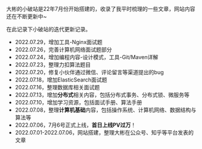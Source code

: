 大彬的小破站是22年7月份开始搭建的，收录了我平时梳理的一些文章，网站内容还在不断更新中~

在此记录下小破站的迭代更新记录。

- 2022.07.29，增加工具-Nginx面试题
- 2022.07.26，完善计算机网络面试题部分
- 2022.07.24，增加编程内容-设计模式，工具-Git/Maven详解
- 2022.07.23，整理力扣算法题目
- 2022.07.20，修复小伙伴通过微信、评论留言等渠道提出的bug
- 2022.07.18，增加ElasticSearch面试题
- 2022.07.16，整理数据库相关面试题
- 2022.07.13，增加**分布式**相关内容，包括分布式事务、分布式锁、微服务等
- 2022.07.10，增加学习资源，包括面试手册、算法手册
- 2022.07.08，整理**计算机基础**内容，包括操作系统、计算机网络、数据结构与算法等
- 2022.07.06，7月6号正式上线，**首日上线PV过万**！
- 2022.07.01-2022.07.06，网站搭建，整理大彬在公众号、知乎等平台发表的文章